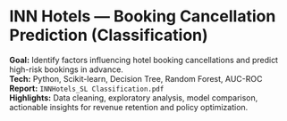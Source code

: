 # INN Hotels — Booking Cancellation Prediction (Classification)

**Goal:** Identify factors influencing hotel booking cancellations and predict high-risk bookings in advance.  
**Tech:** Python, Scikit-learn, Decision Tree, Random Forest, AUC-ROC  
**Report:** `INNHotels_SL Classification.pdf`  
**Highlights:** Data cleaning, exploratory analysis, model comparison, actionable insights for revenue retention and policy optimization.
